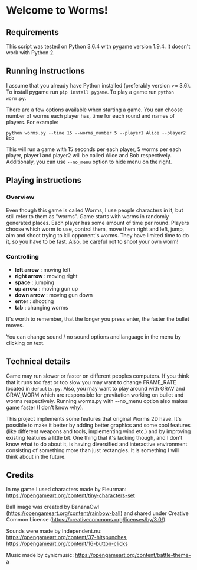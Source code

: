 # Welcome to Worms!

## Requirements
This script was tested on Python 3.6.4 with pygame version 1.9.4. It doesn't work with Python 2.

## Running instructions
I assume that you already have Python installed (preferably version >= 3.6).
To install pygame run `pip install pygame`.  To play a game run `python worm.py`.

There are a few options available when starting a game. You can choose number of worms each player has, time for each round and names of players. For example:

`python worms.py --time 15 --worms_number 5 --player1 Alice --player2 Bob`

This will run a game with 15 seconds per each player, 5 worms per each player, player1 and player2 will be called Alice and Bob respectively. Additionaly, you can use `--no_menu` option to hide menu on the right.


## Playing instructions
### Overview
Even though this game is called Worms, I use people characters in it, but still refer to them as "worms". Game starts with worms in randomly generated places. Each player has some amount of time per round. Players choose which worm to use, control them, move them right and left, jump, aim and shoot trying to kill opponent's worms. They have limited time to do it, so you have to be fast. Also, be careful not to shoot your own worm!

### Controlling
* **left arrow** : moving left
* **right arrow** : moving right
* **space** : jumping
* **up arrow** : moving gun up
* **down arrow** : moving gun down
* **enter** : shooting
* **tab** : changing worms

It's worth to remember, that the longer you press enter, the faster the bullet moves. 

You can change sound / no sound options and language in the menu by clicking on text.

## Technical details
Game may run slower or faster on different peoples computers. If you think that it runs too fast or too slow you may want to change FRAME_RATE located in `defaults.py`. Also, you may want to play around with GRAV and GRAV_WORM which are responsible for gravitation working on bullet and worms respectively. Running worms.py with --no_menu option also makes game faster (I don't know why).

This project implements some features that original Worms 2D have. It's possible to make it better by adding better graphics and some cool features (like different weapons and tools, implementing wind etc.) and by improving existing features a little bit. One thing that it's lacking though, and I don't know what to do about it, is having diversified and interactive environment consisting of something more than just rectangles. It is something I will think about in the future.

## Credits
In my game I used characters made by Fleurman: https://opengameart.org/content/tiny-characters-set

Ball image was created by BananaOwl (https://opengameart.org/content/rainbow-ball) and shared under Creative Common License (https://creativecommons.org/licenses/by/3.0/).

Sounds were made by Independent.nu:
https://opengameart.org/content/37-hitspunches,
https://opengameart.org/content/16-button-clicks

Music made by cynicmusic: https://opengameart.org/content/battle-theme-a


